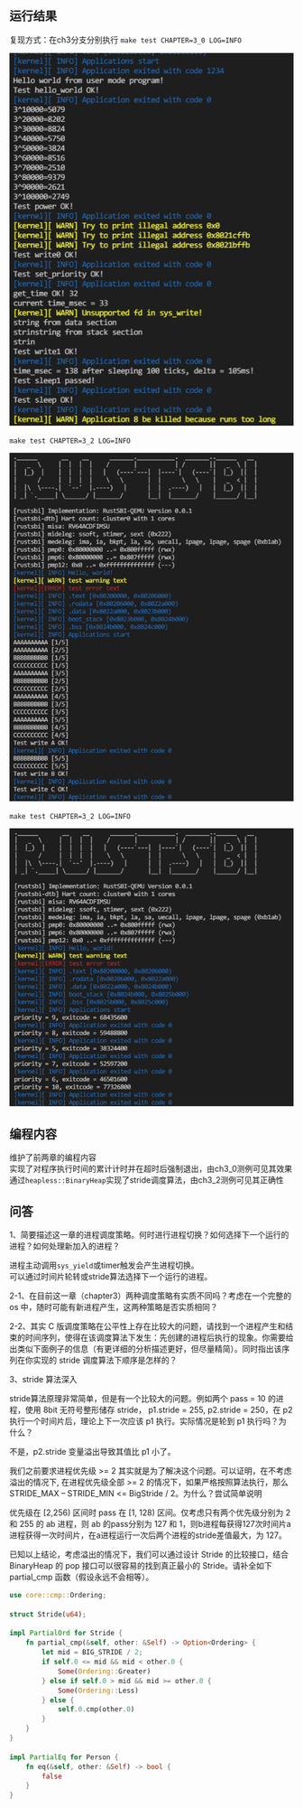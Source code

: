 ## 运行结果

复现方式：在ch3分支分别执行 `make test CHAPTER=3_0 LOG=INFO`  

![](images/ch3_0.png)

`make test CHAPTER=3_2 LOG=INFO`

![](images/ch3_1.png)

`make test CHAPTER=3_2 LOG=INFO`

![](images/ch3_2.png)

## 编程内容

维护了前两章的编程内容  
实现了对程序执行时间的累计计时并在超时后强制退出，由ch3_0测例可见其效果  
通过`heapless::BinaryHeap`实现了stride调度算法，由ch3_2测例可见其正确性  

## 问答

1、简要描述这一章的进程调度策略。何时进行进程切换？如何选择下一个运行的进程？如何处理新加入的进程？

进程主动调用`sys_yield`或timer触发会产生进程切换。  
可以通过时间片轮转或stride算法选择下一个运行的进程。  

2-1、在目前这一章（chapter3）两种调度策略有实质不同吗？考虑在一个完整的 os 中，随时可能有新进程产生，这两种策略是否实质相同？

2-2、其实 C 版调度策略在公平性上存在比较大的问题，请找到一个进程产生和结束的时间序列，使得在该调度算法下发生：先创建的进程后执行的现象。你需要给出类似下面例子的信息（有更详细的分析描述更好，但尽量精简）。同时指出该序列在你实现的 stride 调度算法下顺序是怎样的？

3、stride 算法深入

stride算法原理非常简单，但是有一个比较大的问题。例如两个 pass = 10 的进程，使用 8bit 无符号整形储存 stride， p1.stride = 255, p2.stride = 250，在 p2 执行一个时间片后，理论上下一次应该 p1 执行。实际情况是轮到 p1 执行吗？为什么？

不是，p2.stride 变量溢出导致其值比 p1 小了。

我们之前要求进程优先级 >= 2 其实就是为了解决这个问题。可以证明，在不考虑溢出的情况下, 在进程优先级全部 >= 2 的情况下，如果严格按照算法执行，那么 STRIDE_MAX – STRIDE_MIN <= BigStride / 2。为什么？尝试简单说明

优先级在 [2,256) 区间时 pass 在 [1, 128) 区间。仅考虑只有两个优先级分别为 2 和 255 的 ab 进程，则 ab 的pass分别为 127 和 1，则b进程每获得127次时间片a进程获得一次时间片，在a进程运行一次后两个进程的stride差值最大，为 127。

已知以上结论，考虑溢出的情况下，我们可以通过设计 Stride 的比较接口，结合 BinaryHeap 的 pop 接口可以很容易的找到真正最小的 Stride。请补全如下 partial_cmp 函数（假设永远不会相等）。

```rust
use core::cmp::Ordering;

struct Stride(u64);

impl PartialOrd for Stride {
    fn partial_cmp(&self, other: &Self) -> Option<Ordering> {
        let mid = BIG_STRIDE / 2;
        if self.0 <= mid && mid < other.0 {
            Some(Ordering::Greater)
        } else if self.0 > mid && mid >= other.0 {
            Some(Ordering::Less)
        } else {
            self.0.cmp(other.0)
        }
    }
}

impl PartialEq for Person {
    fn eq(&self, other: &Self) -> bool {
        false
    }
}
```
